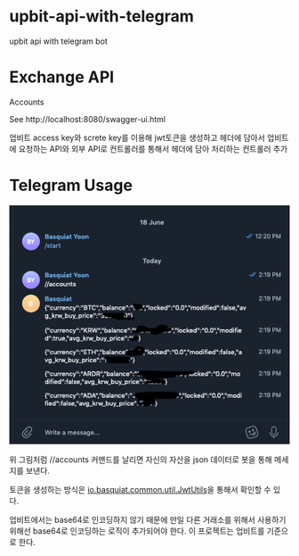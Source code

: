 # upbit-api-with-telegram
upbit api with telegram bot


# Exchange API

Accounts

See http://localhost:8080/swagger-ui.html
 
업비트 access key와 screte key를 이용해 jwt토큰을 생성하고 헤더에 담아서 업비트에 요청하는 API와 외부 API로 컨트롤러를 통해서 헤더에 담아 처리하는 컨트롤러 추가

# Telegram Usage

![실행이미지](https://github.com/basquiat78/upbit-api-with-telegram/blob/quotation-api-v0.1/capture/capture7.png)

위 그림처럼 //accounts 커맨드를 날리면 자신의 자산을 json 데이터로 봇을 통해 메세지를 보낸다.

토큰을 생성하는 방식은 [io.basquiat.common.util.JwtUtils]()을 통해서 확인할 수 있다.

업비트에서는 base64로 인코딩하지 않기 때문에 만일 다른 거래소를 위해서 사용하기 위해선 base64로 인코딩하는 로직이 추가되어야 한다.
이 프로젝트는 업비트를 기준으로 한다.
